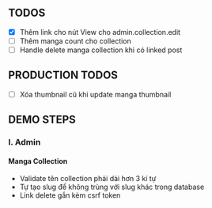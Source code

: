 ## TODOS
- [x] Thêm link cho nút View cho admin.collection.edit
- [ ] Thêm manga count cho collection
- [ ] Handle delete manga collection khi có linked post

## PRODUCTION TODOS 
- [ ] Xóa thumbnail cũ khi update manga thumbnail

## DEMO STEPS

### I. Admin

#### Manga Collection
- Validate tên collection phải dài hơn 3 kí tự
- Tự tạo slug để không trùng với slug khác trong database
- Link delete gắn kèm csrf token



